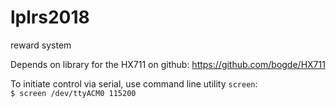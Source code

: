 # lplrs2018
reward system

Depends on library for the HX711 on github: https://github.com/bogde/HX711

To initiate control via serial, use command line utility ``screen``:  
``
$ screen /dev/ttyACM0 115200
``
